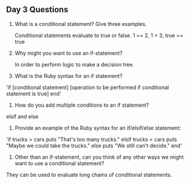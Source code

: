 ## Day 3 Questions

1. What is a conditional statement? Give three examples.

    Conditional statements evaluate to true or false.
    1 == 2, 1 > 3, true == true

1. Why might you want to use an if-statement?

    In order to perform logic to make a decision tree.

1. What is the Ruby syntax for an if statement?

  'if [conditional statement]
    [operation to be performed if conditional statement is true]
    end'

1. How do you add multiple conditions to an if statement?

  elsif and else

1. Provide an example of the Ruby syntax for an if/elsif/else statement:

  'if trucks > cars
      puts "That's too many trucks."
  elsif trucks < cars
      puts "Maybe we could take the trucks."
  else
      puts "We still can't decide."
  end'

1. Other than an if-statement, can you think of any other ways we might want to use a conditional statement?

  They can be used to evaluate long chains of conditional statements.
